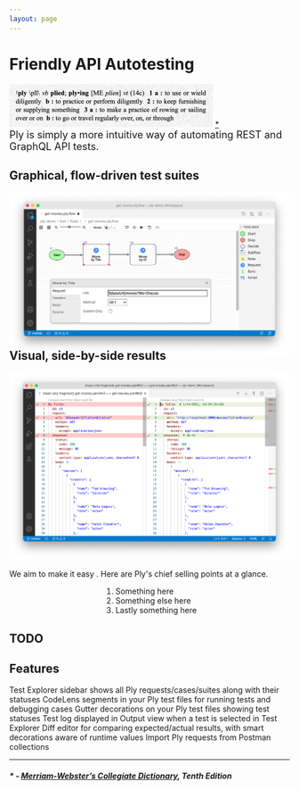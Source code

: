 ```yaml
---
layout: page
---
```


<h1>Friendly API Autotesting</h1>
<div class="definition">
  <img src="./img/dict.png" alt="ply definition" width="366px">
  <a href="#---merriam-websters-collegiate-dictionary-tenth-edition">*</a>
</div>

<div style="font-size:18px">
Ply is simply a more intuitive way of automating REST and GraphQL API tests.
</div>

<h2>Graphical, flow-driven test suites</h2>
<img src="./img/flow-driven.png" alt="flow-driven" width="1029px" class="intro-shot">

<h2 style="margin-top:-15px">Visual, side-by-side results</h2>
<img src="./img/side-by-side.png" alt="side-by-side" width="1138px" class="intro-shot">

We aim to make it easy . Here are Ply's chief selling points at a glance.
<div style="margin:0 auto;width:fit-content;">
<ol style="text-align:left;">
  <li>Something here</li>
  <li>Something else here</li>
  <li>Lastly something here</li>
</ol>
</div>

## TODO

## Features
Test Explorer sidebar shows all Ply requests/cases/suites along with their statuses
CodeLens segments in your Ply test files for running tests and debugging cases
Gutter decorations on your Ply test files showing test statuses
Test log displayed in Output view when a test is selected in Test Explorer
Diff editor for comparing expected/actual results, with smart decorations aware of runtime values
Import Ply requests from Postman collections



---
##### * - <a href="https://www.merriam-webster.com/">Merriam-Webster’s Collegiate Dictionary</a>, Tenth Edition

